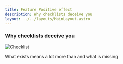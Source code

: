 ```yaml
---
title: Feature Positive effect
description: Why checklists deceive you
layout: ../../layouts/MainLayout.astro
---
```


### Why checklists deceive you

![Checklist](/images/checklist.jpg)

What exists means a lot more than and what is missing
